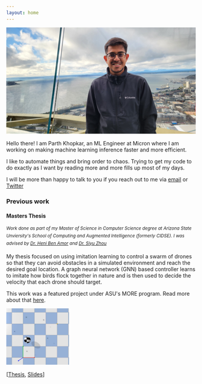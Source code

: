 ```yaml
---
layout: home
---
```


<img src="./assets/img/parth.jpg" id="home-page-picture">


Hello there! I am Parth Khopkar, an ML Engineer at Micron where I am working on making machine learning inference faster and more efficient. 

I like to automate things and bring order to chaos. Trying to get my code to do exactly as I want by reading more and more fills up most of my days.

I will be more than happy to talk to you if you reach out to me via [email](mailto:parth.khopkar@gmail.com) or [Twitter](https://twitter.com/parthkhopkar)

### Previous work

#### Masters Thesis
<sup>*Work done as part of my Master of Science in Computer Science degree at Arizona State Unviersity's School of Computing and Augmented Intelligence (formerly CIDSE). I was advised by [Dr. Heni Ben Amor](http://henibenamor.weebly.com/) and [Dr. Siyu Zhou](http://emergence.asu.edu/siyu-zhou.html)*</sup>


My thesis focused on using imitation learning to control a swarm of drones so that they can avoid obstacles in a simulated environment and reach the desired goal location. A graph neural network (GNN) based controller learns to imitate how birds flock together in nature and is then used to decide the velocity that each drone should target.

This work was a featured project under ASU's MORE program. Read more about that [here](https://furi.engineering.asu.edu/participant/khopkar-parth/).

<img src="./assets/img/masters_thesis_drones.png" id="masters-thesis-drone-picture" style="height:150px;">

[[Thesis](https://hdl.handle.net/2286/R.2.N.161716), [Slides](./assets/files/Parth_Khopkar_Masters_Thesis_Presentations-final.pptx)]